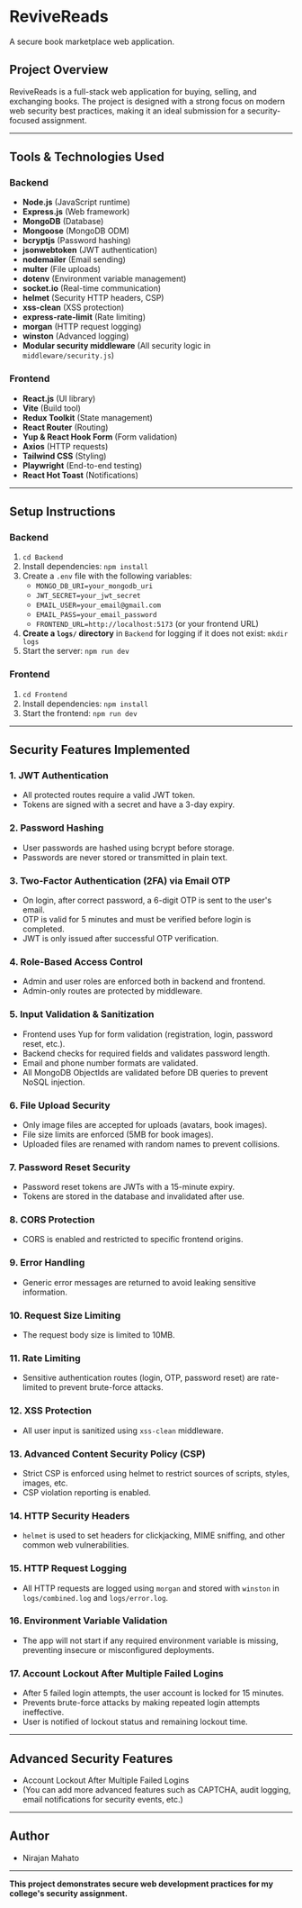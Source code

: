 # ReviveReads

A secure book marketplace web application.

## Project Overview

ReviveReads is a full-stack web application for buying, selling, and exchanging books. The project is designed with a strong focus on modern web security best practices, making it an ideal submission for a security-focused assignment.

---

## Tools & Technologies Used

### Backend

- **Node.js** (JavaScript runtime)
- **Express.js** (Web framework)
- **MongoDB** (Database)
- **Mongoose** (MongoDB ODM)
- **bcryptjs** (Password hashing)
- **jsonwebtoken** (JWT authentication)
- **nodemailer** (Email sending)
- **multer** (File uploads)
- **dotenv** (Environment variable management)
- **socket.io** (Real-time communication)
- **helmet** (Security HTTP headers, CSP)
- **xss-clean** (XSS protection)
- **express-rate-limit** (Rate limiting)
- **morgan** (HTTP request logging)
- **winston** (Advanced logging)
- **Modular security middleware** (All security logic in `middleware/security.js`)

### Frontend

- **React.js** (UI library)
- **Vite** (Build tool)
- **Redux Toolkit** (State management)
- **React Router** (Routing)
- **Yup & React Hook Form** (Form validation)
- **Axios** (HTTP requests)
- **Tailwind CSS** (Styling)
- **Playwright** (End-to-end testing)
- **React Hot Toast** (Notifications)

---

## Setup Instructions

### Backend

1. `cd Backend`
2. Install dependencies: `npm install`
3. Create a `.env` file with the following variables:
   - `MONGO_DB_URI=your_mongodb_uri`
   - `JWT_SECRET=your_jwt_secret`
   - `EMAIL_USER=your_email@gmail.com`
   - `EMAIL_PASS=your_email_password`
   - `FRONTEND_URL=http://localhost:5173` (or your frontend URL)
4. **Create a `logs/` directory** in `Backend` for logging if it does not exist: `mkdir logs`
5. Start the server: `npm run dev`

### Frontend

1. `cd Frontend`
2. Install dependencies: `npm install`
3. Start the frontend: `npm run dev`

---

## Security Features Implemented

### 1. **JWT Authentication**

- All protected routes require a valid JWT token.
- Tokens are signed with a secret and have a 3-day expiry.

### 2. **Password Hashing**

- User passwords are hashed using bcrypt before storage.
- Passwords are never stored or transmitted in plain text.

### 3. **Two-Factor Authentication (2FA) via Email OTP**

- On login, after correct password, a 6-digit OTP is sent to the user's email.
- OTP is valid for 5 minutes and must be verified before login is completed.
- JWT is only issued after successful OTP verification.

### 4. **Role-Based Access Control**

- Admin and user roles are enforced both in backend and frontend.
- Admin-only routes are protected by middleware.

### 5. **Input Validation & Sanitization**

- Frontend uses Yup for form validation (registration, login, password reset, etc.).
- Backend checks for required fields and validates password length.
- Email and phone number formats are validated.
- All MongoDB ObjectIds are validated before DB queries to prevent NoSQL injection.

### 6. **File Upload Security**

- Only image files are accepted for uploads (avatars, book images).
- File size limits are enforced (5MB for book images).
- Uploaded files are renamed with random names to prevent collisions.

### 7. **Password Reset Security**

- Password reset tokens are JWTs with a 15-minute expiry.
- Tokens are stored in the database and invalidated after use.

### 8. **CORS Protection**

- CORS is enabled and restricted to specific frontend origins.

### 9. **Error Handling**

- Generic error messages are returned to avoid leaking sensitive information.

### 10. **Request Size Limiting**

- The request body size is limited to 10MB.

### 11. **Rate Limiting**

- Sensitive authentication routes (login, OTP, password reset) are rate-limited to prevent brute-force attacks.

### 12. **XSS Protection**

- All user input is sanitized using `xss-clean` middleware.

### 13. **Advanced Content Security Policy (CSP)**

- Strict CSP is enforced using helmet to restrict sources of scripts, styles, images, etc.
- CSP violation reporting is enabled.

### 14. **HTTP Security Headers**

- `helmet` is used to set headers for clickjacking, MIME sniffing, and other common web vulnerabilities.

### 15. **HTTP Request Logging**

- All HTTP requests are logged using `morgan` and stored with `winston` in `logs/combined.log` and `logs/error.log`.

### 16. **Environment Variable Validation**

- The app will not start if any required environment variable is missing, preventing insecure or misconfigured deployments.

### 17. **Account Lockout After Multiple Failed Logins**

- After 5 failed login attempts, the user account is locked for 15 minutes.
- Prevents brute-force attacks by making repeated login attempts ineffective.
- User is notified of lockout status and remaining lockout time.

---

## Advanced Security Features

- Account Lockout After Multiple Failed Logins
- (You can add more advanced features such as CAPTCHA, audit logging, email notifications for security events, etc.)

---

## Author

- Nirajan Mahato

---

**This project demonstrates secure web development practices for my college's security assignment.**
